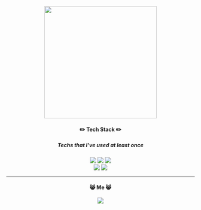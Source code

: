                                                                

<div align="center">
<!--
![zoo1](https://user-images.githubusercontent.com/112812483/188831627-b5d6a046-31e8-435d-aacf-691adb396ff0.jpg  ) -->
<img src="https://user-images.githubusercontent.com/112812483/188831627-b5d6a046-31e8-435d-aacf-691adb396ff0.jpg"  width="300" height="300"/>

  
 ####  ✏️ **Tech Stack** ✏️   
 ##### Techs that I've used at least once
  
  
 <img src="https://img.shields.io/badge/-%20JAVASCRIPT-F7DF1E?style=for-the-badge&logo=JavaScript&logoColor=white"> <img src="https://img.shields.io/badge/-HTML5-E34F26?style=for-the-badge&logo=HTML5&logoColor=white"> <img src="https://img.shields.io/badge/-CSS3-1572B6?style=for-the-badge&logo=CSS3&logoColor=white">  <br> <img src="https://img.shields.io/badge/-REACT-61DAFB?style=for-the-badge&logo=React&logoColor=white"> <img src="https://img.shields.io/badge/-NODE.JS-339933?style=for-the-badge&logo=Node.js&logoColor=white">
<!-- <img src="https://img.shields.io/badge/-TYPESCRIPT-FF4785?style=for-the-badge&logo=TypeScript&logoColor=white"> --> 
<!--  <img src="https://img.shields.io/badge/-ORACEL-FF8135?style=for-the-badge&logo=Oracle&logoColor=white">  --> 
 <!--  <img src="https://img.shields.io/badge/-DELPHI-5B4638?style=for-the-badge&logo=Delphi&logoColor=white">-->  
 <!--   <img src="https://img.shields.io/badge/-MONGODB-02B78F?style=for-the-badge&logo=MongoDB&logoColor=white"> --> 
---


####  😸 **Me** 😸 
<a href="https://velog.io/@eunsilk" target="_blank"><img src="https://img.shields.io/badge/-TECH BLOG-00CCBC?style=flat-square&logo=Velog&logoColor=white&link=https://velog.io/@eunsilk"></a>
 <!-- 
<a href="https://www.instagram.com/eunsilllk/" target="_blank"><img src="https://img.shields.io/badge/-INSTAGRAM-E4405F?style=flat-square&logo=Instagram&logoColor=white&link=https://www.instagram.com/eunsilllk"></a>   새창으로 열기 나중에  -->



</div>





<!--


**eunbbori/eunbbori** is a ✨ _special_ ✨ repository because its `README.md` (this file) appears on your GitHub profile.

Here are some ideas to get you started:

- 🔭 I’m currently working on ...
- 🌱 I’m currently learning ...
- 👯 I’m looking to collaborate on ...
- 🤔 I’m looking for help with ...
- 💬 Ask me about ...
- 📫 How to reach me: ...
- 😄 Pronouns: ...
- ⚡ Fun fact: ...
-->
